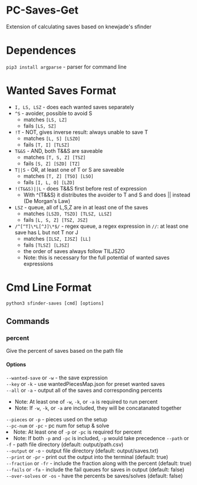 # PC-Saves-Get
Extension of calculating saves based on knewjade's sfinder

# Dependences
```pip3 install argparse``` - parser for command line 

# Wanted Saves Format
* ``I, LS, LSZ`` - does each wanted saves separately
* ``^S`` - avoider, possible to avoid S
    * matches ``[LS, LZ]``
    * fails ``[LS, SZ]``
* ``!T`` - NOT, gives inverse result: always unable to save T
    * matches ``[L, S] [LSZO]``
    * fails ``[T, I] [TLSZ]``
* ``T&&S`` - AND, both T&&S are saveable
    * matches ``[T, S, Z] [TSZ]``
    * fails ``[S, Z] [SZO] [TZ]``
* ``T||S`` - OR, at least one of T or S are saveable
    * matches ``[T, Z] [TSO] [LSO]``
    * fails ``[I, L, O] [LZO]``
* ``!(T&&S)||L`` - does T&&S first before rest of expression
   * With ^(T&&S) it distributes the avoider to T and S and does || instead (De Morgan's Law)
* ``LSZ`` - queue, all of L,S,Z are in at least one of the saves
    * matches ``[LSZO, TSZO] [TLSZ, LLSZ]``
    * fails ``[L, S, Z] [TSZ, JSZ]``
* ``/^[^T]\*L[^J]\*$/`` - regex queue, a regex expression in ``//``: at least one save has L but not T nor J
    * matches ``[ILSZ, IJSZ] [LL]``
    * fails ``[TLSZ] [LJSZ]``
    * the order of saves always follow TILJSZO
    * Note: this is necessary for the full potential of wanted saves expressions

# Cmd Line Format
```python3 sfinder-saves [cmd] [options]```
## Commands
### percent
Give the percent of saves based on the path file
#### Options
``--wanted-save`` or ``-w`` - the save expression  
``--key`` or ``-k`` - use wantedPiecesMap.json for preset wanted saves  
``--all`` or ``-a`` - output all of the saves and corresponding percents  
  * Note: At least one of ``-w``, ``-k``, or ``-a`` is required to run percent  
  * Note: If ``-w``, ``-k``, or ``-a`` are included, they will be concatanated together </ul>
``--pieces`` or ``-p`` - pieces used on the setup  
``--pc-num`` or ``-pc`` - pc num for setup & solve  
  * Note: At least one of ``-p`` or ``-pc`` is required for percent
  * Note: If both ``-p`` and ``-pc`` is included, ``-p`` would take precedence </ul>
``--path``  or ``-f`` - path file directory (default: output/path.csv)  
``--output`` or ``-o`` - output file directory (default: output/saves.txt)  
``--print`` or ``-pr`` - print out the output into the terminal (default: true)  
``--fraction`` or ``-fr`` - include the fraction along with the percent (default: true)  
``--fails`` or ``-fa`` - include the fail queues for saves in output (default: false)  
``--over-solves`` or ``-os`` - have the percents be saves/solves (default: false)  
